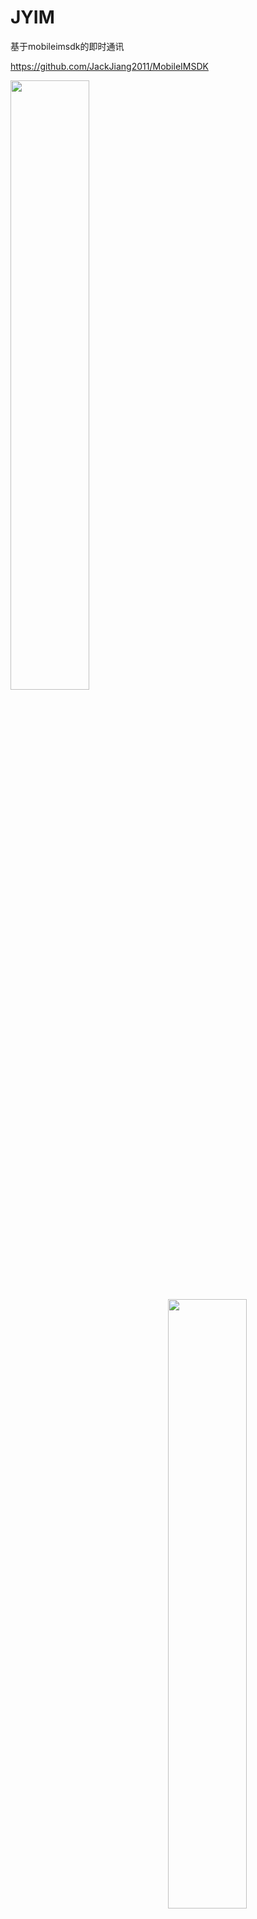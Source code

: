 # JYIM
基于mobileimsdk的即时通讯

https://github.com/JackJiang2011/MobileIMSDK

<span/>
<img src="https://github.com/wubing3688/JYIM/blob/master/JYIM/chatlist.png" width = "50%"  div align=left /><img src="https://github.com/wubing3688/JYIM/blob/master/JYIM/chatdetail.png" width = "50%"  div align=right />
</span>

